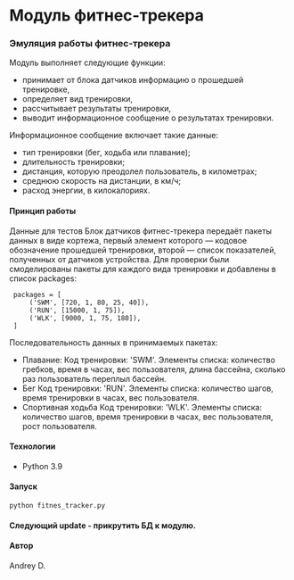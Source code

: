 # Модуль фитнес-трекера
### Эмуляция работы фитнес-трекера
Модуль выполняет следующие функции:
* принимает от блока датчиков информацию о прошедшей тренировке,
* определяет вид тренировки,
* рассчитывает результаты тренировки,
* выводит информационное сообщение о результатах тренировки.
  
Информационное сообщение включает такие данные:
* тип тренировки (бег, ходьба или плавание);
* длительность тренировки;
* дистанция, которую преодолел пользователь, в километрах;
* среднюю скорость на дистанции, в км/ч;
* расход энергии, в килокалориях.

#### Принцип работы
Данные для тестов
Блок датчиков фитнес-трекера передаёт пакеты данных в виде кортежа, первый элемент которого — кодовое обозначение прошедшей тренировки,
второй — список показателей, полученных от датчиков устройства. Для проверки были смоделированы пакеты для каждого вида тренировки
и добавлены в список packages:
```
 packages = [
     ('SWM', [720, 1, 80, 25, 40]),
     ('RUN', [15000, 1, 75]),
     ('WLK', [9000, 1, 75, 180]),
 ]
```
Последовательность данных в принимаемых пакетах:
* Плавание:
  Код тренировки: 'SWM'.
  Элементы списка: количество гребков, время в часах, вес пользователя, длина бассейна, сколько раз пользователь переплыл бассейн.
* Бег
  Код тренировки: 'RUN'.
  Элементы списка: количество шагов, время тренировки в часах, вес пользователя.
* Спортивная ходьба
  Код тренировки: 'WLK'.
  Элементы списка: количество шагов, время тренировки в часах, вес пользователя, рост пользователя.

#### Технологии 
  - Python 3.9   

#### Запуск
```
python fitnes_tracker.py
```

#### Следующий update - прикрутить БД к модулю.
   
#### Автор
Andrey D.
